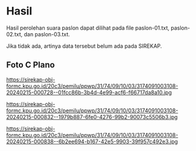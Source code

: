 # Hasil

Hasil perolehan suara paslon dapat dilihat pada file paslon-01.txt, paslon-02.txt, dan paslon-03.txt.

Jika tidak ada, artinya data tersebut belum ada pada SIREKAP.

## Foto C Plano

https://sirekap-obj-formc.kpu.go.id/20c3/pemilu/ppwp/31/74/09/10/03/3174091003108-20240215-000728--01fcc86b-3b4d-4e99-acf6-f66717da8a10.jpg

https://sirekap-obj-formc.kpu.go.id/20c3/pemilu/ppwp/31/74/09/10/03/3174091003108-20240215-000832--1979b887-6fe0-4276-99b2-90073c5506b3.jpg

https://sirekap-obj-formc.kpu.go.id/20c3/pemilu/ppwp/31/74/09/10/03/3174091003108-20240215-000838--6b2ee694-b167-42e5-9903-39f957c492e3.jpg
